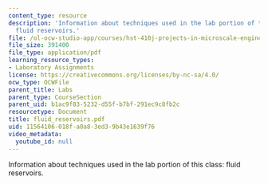 ```yaml
---
content_type: resource
description: 'Information about techniques used in the lab portion of this class:
  fluid reservoirs.'
file: /ol-ocw-studio-app/courses/hst-410j-projects-in-microscale-engineering-for-the-life-sciences-spring-2007/11564106018fa0a83ed39b43e1639f76_fluid_reservoirs.pdf
file_size: 391400
file_type: application/pdf
learning_resource_types:
- Laboratory Assignments
license: https://creativecommons.org/licenses/by-nc-sa/4.0/
ocw_type: OCWFile
parent_title: Labs
parent_type: CourseSection
parent_uid: b1ac9f83-5232-d55f-b7bf-291ec9c8fb2c
resourcetype: Document
title: fluid_reservoirs.pdf
uid: 11564106-018f-a0a8-3ed3-9b43e1639f76
video_metadata:
  youtube_id: null
---
```

Information about techniques used in the lab portion of this class: fluid reservoirs.